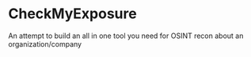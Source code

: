 # CheckMyExposure
An attempt to build an all in one tool you need for OSINT recon about an organization/company
